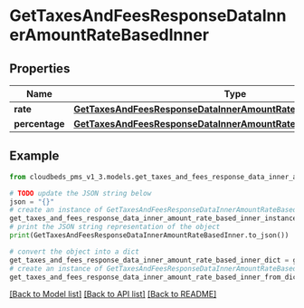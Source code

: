 # GetTaxesAndFeesResponseDataInnerAmountRateBasedInner


## Properties

Name | Type | Description | Notes
------------ | ------------- | ------------- | -------------
**rate** | [**GetTaxesAndFeesResponseDataInnerAmountRateBasedInnerRate**](GetTaxesAndFeesResponseDataInnerAmountRateBasedInnerRate.md) |  | [optional] 
**percentage** | [**GetTaxesAndFeesResponseDataInnerAmountRateBasedInnerPercentage**](GetTaxesAndFeesResponseDataInnerAmountRateBasedInnerPercentage.md) |  | [optional] 

## Example

```python
from cloudbeds_pms_v1_3.models.get_taxes_and_fees_response_data_inner_amount_rate_based_inner import GetTaxesAndFeesResponseDataInnerAmountRateBasedInner

# TODO update the JSON string below
json = "{}"
# create an instance of GetTaxesAndFeesResponseDataInnerAmountRateBasedInner from a JSON string
get_taxes_and_fees_response_data_inner_amount_rate_based_inner_instance = GetTaxesAndFeesResponseDataInnerAmountRateBasedInner.from_json(json)
# print the JSON string representation of the object
print(GetTaxesAndFeesResponseDataInnerAmountRateBasedInner.to_json())

# convert the object into a dict
get_taxes_and_fees_response_data_inner_amount_rate_based_inner_dict = get_taxes_and_fees_response_data_inner_amount_rate_based_inner_instance.to_dict()
# create an instance of GetTaxesAndFeesResponseDataInnerAmountRateBasedInner from a dict
get_taxes_and_fees_response_data_inner_amount_rate_based_inner_from_dict = GetTaxesAndFeesResponseDataInnerAmountRateBasedInner.from_dict(get_taxes_and_fees_response_data_inner_amount_rate_based_inner_dict)
```
[[Back to Model list]](../README.md#documentation-for-models) [[Back to API list]](../README.md#documentation-for-api-endpoints) [[Back to README]](../README.md)


